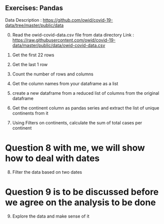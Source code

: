 ## Exercises: Pandas

Data Description : https://github.com/owid/covid-19-data/tree/master/public/data

0. Read the owid-covid-data.csv file from data directory
Link : https://raw.githubusercontent.com/owid/covid-19-data/master/public/data/owid-covid-data.csv

1. Get the first 22 rows
2. Get the last 1 row
3. Count the number of rows and columns
4. Get the column names from your dataframe as a list
5. create a new dataframe from a reduced list of columns from the original dataframe
6. Get the continent column as pandas series and extract the list of unique continents from it
7. Using Filters on continents, calculate the sum of total cases per continent

# Question 8 with me, we will show how to deal with dates
8. Filter the data based on two dates
# Question 9 is to be discussed before we agree on the analysis to be done
9. Explore the data and make sense of it
